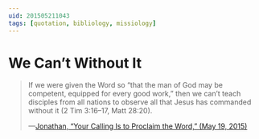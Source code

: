 ```yaml
---
uid: 201505211043
tags: [quotation, bibliology, missiology]
---
```


# We Can’t Without It

> If we were given the Word so “that the man of God may be competent, equipped for every good work,” then we can’t teach disciples from all nations to observe all that Jesus has commanded without it (2 Tim 3:16–17, Matt 28:20).
> 
> —[Jonathan, “Your Calling Is to Proclaim the Word,” (May 19, 2015)](http://www.radical.net/blog/post/your-calling-is-to-proclaim-the-word)
